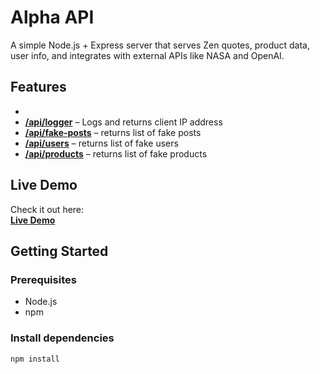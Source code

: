 # Alpha API

A simple Node.js + Express server that serves Zen quotes, product data, user info, and integrates with external APIs like NASA and OpenAI.

## Features

-
- [**/api/logger**](https://kf-web-server.onrender.com/api/logger) – Logs and returns client IP address
- [**/api/fake-posts**](https://kf-web-server.onrender.com/api/fake-posts) – returns list of fake posts
- [**/api/users**](https://kf-web-server.onrender.com/api/users) – returns list of fake users
- [**/api/products**](https://kf-web-server.onrender.com/api/products) – returns list of fake products

## Live Demo

Check it out here:  
[**Live Demo**](https://kf-web-server.onrender.com/)

## Getting Started

### Prerequisites

- Node.js
- npm

### Install dependencies

```bash
npm install
```

